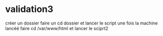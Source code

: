 # validation3
créer un dossier faire un cd dossier et lancer le script
une fois la machine lancéé faire cd /var/www/html et lancer le sciprt2
